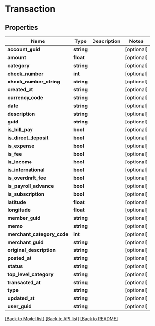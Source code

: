 # Transaction

## Properties
Name | Type | Description | Notes
------------ | ------------- | ------------- | -------------
**account_guid** | **string** |  | [optional] 
**amount** | **float** |  | [optional] 
**category** | **string** |  | [optional] 
**check_number** | **int** |  | [optional] 
**check_number_string** | **string** |  | [optional] 
**created_at** | **string** |  | [optional] 
**currency_code** | **string** |  | [optional] 
**date** | **string** |  | [optional] 
**description** | **string** |  | [optional] 
**guid** | **string** |  | [optional] 
**is_bill_pay** | **bool** |  | [optional] 
**is_direct_deposit** | **bool** |  | [optional] 
**is_expense** | **bool** |  | [optional] 
**is_fee** | **bool** |  | [optional] 
**is_income** | **bool** |  | [optional] 
**is_international** | **bool** |  | [optional] 
**is_overdraft_fee** | **bool** |  | [optional] 
**is_payroll_advance** | **bool** |  | [optional] 
**is_subscription** | **bool** |  | [optional] 
**latitude** | **float** |  | [optional] 
**longitude** | **float** |  | [optional] 
**member_guid** | **string** |  | [optional] 
**memo** | **string** |  | [optional] 
**merchant_category_code** | **int** |  | [optional] 
**merchant_guid** | **string** |  | [optional] 
**original_description** | **string** |  | [optional] 
**posted_at** | **string** |  | [optional] 
**status** | **string** |  | [optional] 
**top_level_category** | **string** |  | [optional] 
**transacted_at** | **string** |  | [optional] 
**type** | **string** |  | [optional] 
**updated_at** | **string** |  | [optional] 
**user_guid** | **string** |  | [optional] 

[[Back to Model list]](../README.md#documentation-for-models) [[Back to API list]](../README.md#documentation-for-api-endpoints) [[Back to README]](../README.md)


